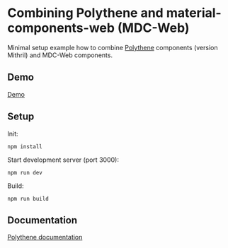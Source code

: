 # Combining Polythene and material-components-web (MDC-Web)

Minimal setup example how to combine [Polythene](https://github.com/ArthurClemens/polythene) components (version Mithril) and MDC-Web components.

## Demo

[Demo](http://arthurclemens.github.io/polythene-mithril-material-components-web)


## Setup

Init:

~~~
npm install
~~~

Start development server (port 3000):

~~~
npm run dev
~~~

Build:

~~~
npm run build
~~~


## Documentation

[Polythene documentation](https://github.com/ArthurClemens/polythene/blob/master/docs/)